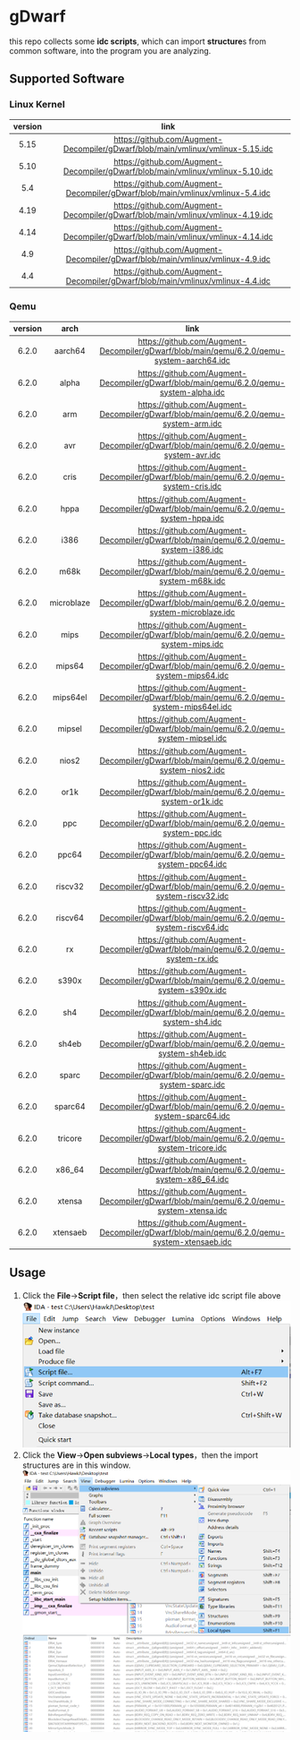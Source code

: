 # gDwarf

this repo collects some **idc scripts**, which can import **structure**s from common software, into the program you are analyzing.

## Supported Software

### Linux Kernel

| version | link |
| :--: | :--: |
|5.15 | https://github.com/Augment-Decompiler/gDwarf/blob/main/vmlinux/vmlinux-5.15.idc |
|5.10 | https://github.com/Augment-Decompiler/gDwarf/blob/main/vmlinux/vmlinux-5.10.idc |
|5.4 | https://github.com/Augment-Decompiler/gDwarf/blob/main/vmlinux/vmlinux-5.4.idc |
|4.19 | https://github.com/Augment-Decompiler/gDwarf/blob/main/vmlinux/vmlinux-4.19.idc |
|4.14 | https://github.com/Augment-Decompiler/gDwarf/blob/main/vmlinux/vmlinux-4.14.idc |
|4.9 | https://github.com/Augment-Decompiler/gDwarf/blob/main/vmlinux/vmlinux-4.9.idc |
|4.4 | https://github.com/Augment-Decompiler/gDwarf/blob/main/vmlinux/vmlinux-4.4.idc |

### Qemu

| version | arch | link |
| :--: | :--: | :--: |
| 6.2.0 | aarch64 | https://github.com/Augment-Decompiler/gDwarf/blob/main/qemu/6.2.0/qemu-system-aarch64.idc |
| 6.2.0 | alpha | https://github.com/Augment-Decompiler/gDwarf/blob/main/qemu/6.2.0/qemu-system-alpha.idc |
| 6.2.0 | arm | https://github.com/Augment-Decompiler/gDwarf/blob/main/qemu/6.2.0/qemu-system-arm.idc |
| 6.2.0 | avr | https://github.com/Augment-Decompiler/gDwarf/blob/main/qemu/6.2.0/qemu-system-avr.idc |
| 6.2.0 | cris | https://github.com/Augment-Decompiler/gDwarf/blob/main/qemu/6.2.0/qemu-system-cris.idc |
| 6.2.0 | hppa | https://github.com/Augment-Decompiler/gDwarf/blob/main/qemu/6.2.0/qemu-system-hppa.idc |
| 6.2.0 | i386 | https://github.com/Augment-Decompiler/gDwarf/blob/main/qemu/6.2.0/qemu-system-i386.idc |
| 6.2.0 | m68k | https://github.com/Augment-Decompiler/gDwarf/blob/main/qemu/6.2.0/qemu-system-m68k.idc |
| 6.2.0 | microblaze | https://github.com/Augment-Decompiler/gDwarf/blob/main/qemu/6.2.0/qemu-system-microblaze.idc |
| 6.2.0 | mips | https://github.com/Augment-Decompiler/gDwarf/blob/main/qemu/6.2.0/qemu-system-mips.idc |
| 6.2.0 | mips64 | https://github.com/Augment-Decompiler/gDwarf/blob/main/qemu/6.2.0/qemu-system-mips64.idc |
| 6.2.0 | mips64el | https://github.com/Augment-Decompiler/gDwarf/blob/main/qemu/6.2.0/qemu-system-mips64el.idc |
| 6.2.0 | mipsel | https://github.com/Augment-Decompiler/gDwarf/blob/main/qemu/6.2.0/qemu-system-mipsel.idc |
| 6.2.0 | nios2 | https://github.com/Augment-Decompiler/gDwarf/blob/main/qemu/6.2.0/qemu-system-nios2.idc |
| 6.2.0 | or1k | https://github.com/Augment-Decompiler/gDwarf/blob/main/qemu/6.2.0/qemu-system-or1k.idc |
| 6.2.0 | ppc | https://github.com/Augment-Decompiler/gDwarf/blob/main/qemu/6.2.0/qemu-system-ppc.idc |
| 6.2.0 | ppc64 | https://github.com/Augment-Decompiler/gDwarf/blob/main/qemu/6.2.0/qemu-system-ppc64.idc |
| 6.2.0 | riscv32 | https://github.com/Augment-Decompiler/gDwarf/blob/main/qemu/6.2.0/qemu-system-riscv32.idc |
| 6.2.0 | riscv64 | https://github.com/Augment-Decompiler/gDwarf/blob/main/qemu/6.2.0/qemu-system-riscv64.idc |
| 6.2.0 | rx | https://github.com/Augment-Decompiler/gDwarf/blob/main/qemu/6.2.0/qemu-system-rx.idc |
| 6.2.0 | s390x | https://github.com/Augment-Decompiler/gDwarf/blob/main/qemu/6.2.0/qemu-system-s390x.idc |
| 6.2.0 | sh4 | https://github.com/Augment-Decompiler/gDwarf/blob/main/qemu/6.2.0/qemu-system-sh4.idc |
| 6.2.0 | sh4eb | https://github.com/Augment-Decompiler/gDwarf/blob/main/qemu/6.2.0/qemu-system-sh4eb.idc |
| 6.2.0 | sparc | https://github.com/Augment-Decompiler/gDwarf/blob/main/qemu/6.2.0/qemu-system-sparc.idc |
| 6.2.0 | sparc64 | https://github.com/Augment-Decompiler/gDwarf/blob/main/qemu/6.2.0/qemu-system-sparc64.idc |
| 6.2.0 | tricore | https://github.com/Augment-Decompiler/gDwarf/blob/main/qemu/6.2.0/qemu-system-tricore.idc |
| 6.2.0 | x86_64 | https://github.com/Augment-Decompiler/gDwarf/blob/main/qemu/6.2.0/qemu-system-x86_64.idc |
| 6.2.0 | xtensa | https://github.com/Augment-Decompiler/gDwarf/blob/main/qemu/6.2.0/qemu-system-xtensa.idc |
| 6.2.0 | xtensaeb | https://github.com/Augment-Decompiler/gDwarf/blob/main/qemu/6.2.0/qemu-system-xtensaeb.idc |

## Usage

1. Click the **File**->**Script file**，then select the relative idc script file above
![select the idc script](select-the-idc-script.png)
2. Click the **View**->**Open subviews**->**Local types**，then the import structures are in this window.
![open the local types window](open-the-local-types-window.png)
![local type window example](local-type-window-example.png)